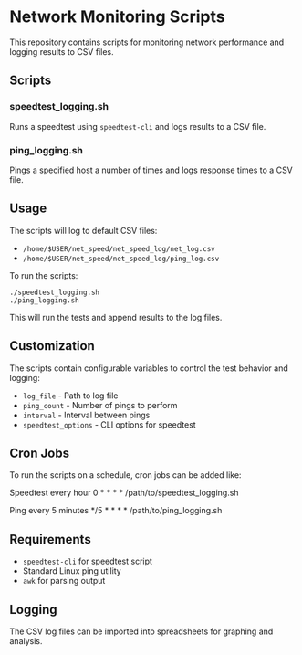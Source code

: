 # Network Monitoring Scripts

This repository contains scripts for monitoring network performance and logging results to CSV files.

## Scripts

### speedtest_logging.sh

Runs a speedtest using `speedtest-cli` and logs results to a CSV file.

### ping_logging.sh  

Pings a specified host a number of times and logs response times to a CSV file.

## Usage

The scripts will log to default CSV files:

- `/home/$USER/net_speed/net_speed_log/net_log.csv` 
- `/home/$USER/net_speed/net_speed_log/ping_log.csv`

To run the scripts:

```
./speedtest_logging.sh 
./ping_logging.sh
```

This will run the tests and append results to the log files.

## Customization

The scripts contain configurable variables to control the test behavior and logging:

- `log_file` - Path to log file  
- `ping_count` - Number of pings to perform
- `interval` - Interval between pings
- `speedtest_options` - CLI options for speedtest

## Cron Jobs

To run the scripts on a schedule, cron jobs can be added like:

Speedtest every hour
0 * * * * /path/to/speedtest_logging.sh

Ping every 5 minutes
*/5 * * * * /path/to/ping_logging.sh

## Requirements

- `speedtest-cli` for speedtest script
- Standard Linux ping utility
- `awk` for parsing output

## Logging

The CSV log files can be imported into spreadsheets for graphing and analysis.

